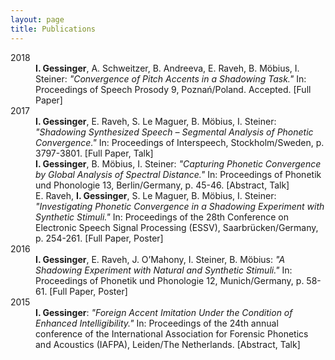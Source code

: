 ```yaml
---
layout: page
title: Publications
---
```


<dl>
  <dt>2018</dt>	
  <dd><strong>I. Gessinger</strong>, A. Schweitzer, B. Andreeva, E. Raveh, B. Möbius, I. Steiner: <em>"Convergence of Pitch Accents in a Shadowing Task."</em> In: Proceedings of Speech Prosody 9, Poznań/Poland. Accepted. [Full Paper]</dd>

  <dt>2017</dt>	
    <dd><strong>I. Gessinger</strong>, E. Raveh, S. Le Maguer, B. Möbius, I. Steiner: <em>"Shadowing Synthesized Speech – Segmental Analysis of Phonetic Convergence."</em> In: Proceedings of Interspeech, Stockholm/Sweden, p. 3797-3801. [Full Paper, Talk]</dd>
    <dd><strong>I. Gessinger</strong>, B. Möbius, I. Steiner: <em>"Capturing Phonetic Convergence by Global Analysis of Spectral Distance."</em> In: Proceedings of Phonetik und Phonologie 13, Berlin/Germany, p. 45-46. [Abstract, Talk]</dd>
    <dd>E. Raveh, <strong>I. Gessinger</strong>, S. Le Maguer, B. Möbius, I. Steiner: <em>"Investigating Phonetic Convergence in a Shadowing Experiment with Synthetic Stimuli."</em> In: Proceedings of the 28th Conference on Electronic Speech Signal Processing (ESSV), Saarbrücken/Germany, p. 254-261. [Full Paper, Poster]</dd>

  <dt>2016</dt>	
    <dd><strong>I. Gessinger</strong>, E. Raveh, J. O’Mahony, I. Steiner, B. Möbius: <em>"A Shadowing Experiment with Natural and Synthetic Stimuli."</em> In: Proceedings of Phonetik und Phonologie 12, Munich/Germany, p. 58-61. [Full Paper, Poster]</dd>

  <dt>2015</dt>
    <dd><strong>I. Gessinger</strong>: <em>"Foreign Accent Imitation Under the Condition of Enhanced Intelligibility."</em> In: Proceedings of the 24th annual conference of the International Association for Forensic Phonetics and Acoustics (IAFPA), Leiden/The Netherlands. [Abstract, Talk]</dd>
</dl>

